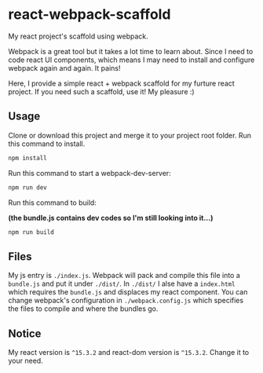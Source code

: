 # react-webpack-scaffold
My react project's scaffold using webpack.

Webpack is a great tool but it takes a lot time to learn about. Since I need to code react UI components, which means I may need to install and configure webpack again and again. It pains!

Here, I provide a simple react + webpack scaffold for my furture react project. If you need such a scaffold, use it! My pleasure :)

## Usage
Clone or download this project and merge it to your project root folder. Run this command to install.

```node.js
npm install
```

Run this command to start a webpack-dev-server:

```node.js
npm run dev
```

Run this command to build:

**(the bundle.js contains dev codes so I'm still looking into it...)**

```node.js
npm run build
```

## Files
My js entry is ```./index.js```. Webpack will pack and compile this file into a ```bundle.js``` and put it under ```./dist/```. In ```./dist/``` I alse have a ```index.html``` which requires the ```bundle.js``` and displaces my react component.
You can change webpack's configuration in ```./webpack.config.js``` which specifies the files to compile and where the bundles go.

## Notice
My react version is ```^15.3.2``` and react-dom version is ```^15.3.2```. Change it to your need.
